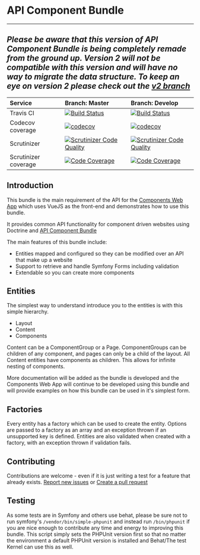 # API Component Bundle
---
*Please be aware that this version of API Component Bundle is being completely remade from the ground up. Version 2 will not be compatible with this version and will have no way to migrate the data structure. To keep an eye on version 2 please check out the [v2 branch](https://github.com/silverbackis/ApiComponentBundle/tree/v2)*
---

| Service | Branch: Master | Branch: Develop |
| :--- | :--- | :--- |
| Travis CI | [![Build Status](https://travis-ci.org/silverbackis/ApiComponentBundle.svg?branch=master)](https://travis-ci.org/silverbackis/ApiComponentBundle) | [![Build Status](https://travis-ci.org/silverbackis/ApiComponentBundle.svg?branch=develop)](https://travis-ci.org/silverbackis/ApiComponentBundle) |
| Codecov coverage | [![codecov](https://codecov.io/gh/silverbackis/ApiComponentBundle/branch/master/graph/badge.svg)](https://codecov.io/gh/silverbackis/ApiComponentBundle) | [![codecov](https://codecov.io/gh/silverbackis/ApiComponentBundle/branch/develop/graph/badge.svg)](https://codecov.io/gh/silverbackis/ApiComponentBundle/branch/develop) |
| Scrutinizer | [![Scrutinizer Code Quality](https://scrutinizer-ci.com/g/silverbackis/ApiComponentBundle/badges/quality-score.png?b=master)](https://scrutinizer-ci.com/g/silverbackis/ApiComponentBundle/?branch=master) | [![Scrutinizer Code Quality](https://scrutinizer-ci.com/g/silverbackis/ApiComponentBundle/badges/quality-score.png?b=develop)](https://scrutinizer-ci.com/g/silverbackis/ApiComponentBundle/?branch=develop) |
| Scrutinizer coverage | [![Code Coverage](https://scrutinizer-ci.com/g/silverbackis/ApiComponentBundle/badges/coverage.png?b=master)](https://scrutinizer-ci.com/g/silverbackis/ApiComponentBundle/?branch=master) | [![Code Coverage](https://scrutinizer-ci.com/g/silverbackis/ApiComponentBundle/badges/coverage.png?b=develop)](https://scrutinizer-ci.com/g/silverbackis/ApiComponentBundle/?branch=develop) |

## Introduction
This bundle is the main requirement of the API for the [Components Web App](https://github.com/silverbackis/ComponentsWebApp) which uses VueJS as the front-end and demonstrates how to use this bundle.

It provides common API functionality for component driven websites using Doctrine and [API Component Bundle](https://api-platform.com/)

The main features of this bundle include:
- Entities mapped and configured so they can be modified over an API that make up a website
- Support to retrieve and handle Symfony Forms including validation
- Extendable so you can create more components

## Entities
The simplest way to understand introduce you to the entities is with this simple hierarchy.
- Layout
- Content
- Components

Content can be a ComponentGroup or a Page. ComponentGroups can be children of any component, and pages can only be a child of the layout. All Content entities have components as children. This allows for infinite nesting of components.

More documentation will be added as the bundle is developed and the Components Web App will continue to be developed using this bundle and will provide examples on how this bundle can be used in it's simplest form.

## Factories
Every entity has a factory which can be used to create the entity. Options are passed to a factory as an array and an exception thrown if an unsupported key is defined. Entities are also validated when created with a factory, with an exception thrown if validation fails.

## Contributing
Contributions are welcome - even if it is just writing a test for a feature that already exists. [Report new issues](https://github.com/silverbackis/ApiComponentBundle/issues) or [Create a pull request](https://github.com/silverbackis/ApiComponentBundle/pulls)

## Testing
As some tests are in Symfony and others use behat, please be sure not to run symfony's `/vendor/bin/simple-phpunit` and instead run `/bin/phpunit` if you are nice enough to contribute any time and energy to improving this bundle. This script simply sets the PHPUnit version first so that no matter the environment a default PHPUnit version is installed and Behat/The test Kernel can use this as well.
